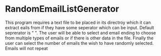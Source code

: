 # RandomEmailListGenerator
This program requires a text file to be placed in its directroy which it can extract eails from if they have some seperator which can be input.
Default seprerator is " ".
The user will be able to select and email ending to choose from multiple types of emails or if there is other data in the file.
Finally the user can select the number of emails the wish to have randomly selected. Emails will not repeat